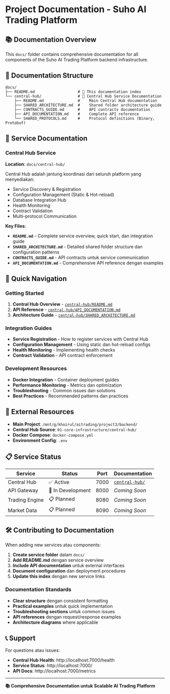 # Project Documentation - Suho AI Trading Platform

## 📚 Documentation Overview

This `docs/` folder contains comprehensive documentation for all components of the Suho AI Trading Platform backend infrastructure.

## 📂 Documentation Structure

```
docs/
├── README.md                   # 📖 This documentation index
└── central-hub/                # 🎯 Central Hub Service Documentation
    ├── README.md               #    Main Central Hub documentation
    ├── SHARED_ARCHITECTURE.md  #    Shared folder architecture guide
    ├── CONTRACTS_GUIDE.md      #    API contracts documentation
    ├── API_DOCUMENTATION.md    #    Complete API reference
    └── SHARED_PROTOCOLS.md     #    Protocol definitions (Binary, Protobuf)
```

## 🎯 Service Documentation

### Central Hub Service
**Location**: `docs/central-hub/`

Central Hub adalah jantung koordinasi dari seluruh platform yang menyediakan:
- Service Discovery & Registration
- Configuration Management (Static & Hot-reload)
- Database Integration Hub
- Health Monitoring
- Contract Validation
- Multi-protocol Communication

**Key Files**:
- **`README.md`** - Complete service overview, quick start, dan integration guide
- **`SHARED_ARCHITECTURE.md`** - Detailed shared folder structure dan configuration patterns
- **`CONTRACTS_GUIDE.md`** - API contracts untuk service communication
- **`API_DOCUMENTATION.md`** - Comprehensive API reference dengan examples

## 🚀 Quick Navigation

### Getting Started
1. **Central Hub Overview** - [`central-hub/README.md`](central-hub/README.md)
2. **API Reference** - [`central-hub/API_DOCUMENTATION.md`](central-hub/API_DOCUMENTATION.md)
3. **Architecture Guide** - [`central-hub/SHARED_ARCHITECTURE.md`](central-hub/SHARED_ARCHITECTURE.md)

### Integration Guides
- **Service Registration** - How to register services with Central Hub
- **Configuration Management** - Using static dan hot-reload configs
- **Health Monitoring** - Implementing health checks
- **Contract Validation** - API contract enforcement

### Development Resources
- **Docker Integration** - Container deployment guides
- **Performance Monitoring** - Metrics dan optimization
- **Troubleshooting** - Common issues dan solutions
- **Best Practices** - Recommended patterns dan practices

## 🔗 External Resources

- **Main Project**: `/mnt/g/khoirul/aitrading/project3/backend/`
- **Central Hub Source**: `01-core-infrastructure/central-hub/`
- **Docker Compose**: `docker-compose.yml`
- **Environment Config**: `.env`

## 📋 Service Status

| Service | Status | Port | Documentation |
|---------|--------|------|---------------|
| Central Hub | ✅ Active | 7000 | [`central-hub/`](central-hub/) |
| API Gateway | 🔄 In Development | 8000 | _Coming Soon_ |
| Trading Engine | 📋 Planned | 8080 | _Coming Soon_ |
| Market Data | 📋 Planned | 8090 | _Coming Soon_ |

## 🛠️ Contributing to Documentation

When adding new services atau components:

1. **Create service folder** dalam `docs/`
2. **Add README.md** dengan service overview
3. **Include API documentation** untuk external interfaces
4. **Document configuration** dan deployment procedures
5. **Update this index** dengan new service links

### Documentation Standards
- **Clear structure** dengan consistent formatting
- **Practical examples** untuk quick implementation
- **Troubleshooting sections** untuk common issues
- **API references** dengan request/response examples
- **Architecture diagrams** where applicable

## 📞 Support

For questions atau issues:
- **Central Hub Health**: http://localhost:7000/health
- **Service Status**: http://localhost:7000/
- **API Docs**: http://localhost:7000/metrics

---

**📚 Comprehensive Documentation untuk Scalable AI Trading Platform**